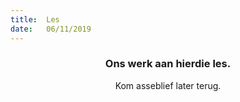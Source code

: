 ```yaml
---
title:  Les
date:   06/11/2019
---
```


### <center>Ons werk aan hierdie les.</center>
<center>Kom asseblief later terug.</center>